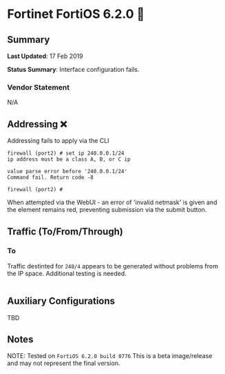 
# Fortinet FortiOS 6.2.0 :large_blue_diamond:

## Summary

**Last Updated**:  17 Feb 2019

**Status Summary**: Interface configuration fails.


### Vendor Statement

N/A

## Addressing :x:

Addressing fails to apply via the CLI
```
firewall (port2) # set ip 240.0.0.1/24
ip address must be a class A, B, or C ip

value parse error before '240.0.0.1/24'
Command fail. Return code -8

firewall (port2) # 
```
When attempted via the WebUI - an error of 'invalid netmask' is given and the element remains red, preventing submission via the submit button.


## Traffic (To/From/Through)

### To
Traffic destinted for `240/4` appears to be generated without problems from the IP space. Additional testing is needed.

```

```


## Auxiliary Configurations

TBD



## Notes

NOTE: Tested on `FortiOS 6.2.0 build 0776` This is a beta image/release and may not represent the final version.
